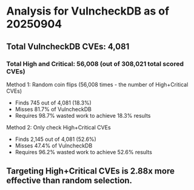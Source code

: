 # Analysis for VulncheckDB as of 20250904

## Total VulncheckDB CVEs: 4,081
### Total High and Critical: 56,008 (out of 308,021 total scored CVEs)

Method 1: Random coin flips (56,008 times - the number of High+Critical CVEs)
  - Finds 745 out of 4,081 (18.3%)
  - Misses 81.7% of VulncheckDB
  - Requires 98.7% wasted work to achieve 18.3% results

Method 2: Only check High+Critical CVEs
  - Finds 2,145 out of 4,081 (52.6%)
  - Misses 47.4% of VulncheckDB
  - Requires 96.2% wasted work to achieve 52.6% results

## Targeting High+Critical CVEs is 2.88x more effective than random selection.
